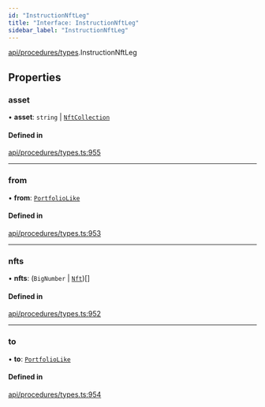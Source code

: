 ```yaml
---
id: "InstructionNftLeg"
title: "Interface: InstructionNftLeg"
sidebar_label: "InstructionNftLeg"
---
```


[api/procedures/types](../../../../../modules/API/Procedures/Types/Types.md).InstructionNftLeg

## Properties

### asset

• **asset**: `string` \| [`NftCollection`](../../../../../classes/API/Entities/Asset/NonFungible/NftCollection/NftCollection.md)

#### Defined in

[api/procedures/types.ts:955](https://github.com/PolymeshAssociation/polymesh-sdk/blob/f8a937f04/src/api/procedures/types.ts#L955)

___

### from

• **from**: [`PortfolioLike`](../../../../../modules/API/Entities/Types/Types.md#portfoliolike)

#### Defined in

[api/procedures/types.ts:953](https://github.com/PolymeshAssociation/polymesh-sdk/blob/f8a937f04/src/api/procedures/types.ts#L953)

___

### nfts

• **nfts**: (`BigNumber` \| [`Nft`](../../../../../classes/API/Entities/Asset/NonFungible/Nft/Nft.md))[]

#### Defined in

[api/procedures/types.ts:952](https://github.com/PolymeshAssociation/polymesh-sdk/blob/f8a937f04/src/api/procedures/types.ts#L952)

___

### to

• **to**: [`PortfolioLike`](../../../../../modules/API/Entities/Types/Types.md#portfoliolike)

#### Defined in

[api/procedures/types.ts:954](https://github.com/PolymeshAssociation/polymesh-sdk/blob/f8a937f04/src/api/procedures/types.ts#L954)
